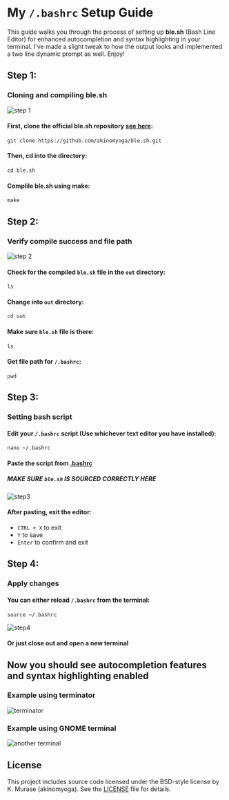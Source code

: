 # My `/.bashrc` Setup Guide

This guide walks you through the process of setting up **ble.sh** (Bash Line Editor) for enhanced autocompletion and syntax highlighting in your terminal.
I've made a slight tweak to how the output looks and implemented a two line dynamic prompt as well. Enjoy!

## Step 1:
### Cloning and compiling ble.sh

![step 1](https://github.com/user-attachments/assets/7f16375e-bd8d-41f9-aeb9-f69759a770a5)

#### First, clone the official ble.sh repository [see here](https://github.com/akinomyoga/ble.sh):
```
git clone https://github.com/akinomyoga/ble.sh.git
```

#### Then, cd into the directory:
```
cd ble.sh
```
#### Complile ble.sh using make:
```
make
```

## Step 2:
### Verify compile success and file path

![step 2](https://github.com/user-attachments/assets/c8ee1a38-6a6e-4779-b774-bc2543180a01)

#### Check for the compiled `ble.sh` file in the `out` directory:
```
ls
```
#### Change into `out` directory:
```
cd out
```
#### Make sure `ble.sh` file is there:
```
ls
```
#### Get file path for `/.bashrc`:
```
pwd
```
## Step 3:
### Setting bash script

#### Edit your `/.bashrc` script (Use whichever text editor you have installed):
```
nano ~/.bashrc
```
#### Paste the script from [.bashrc](https://github.com/dramiajr/bashrc-/blob/main/.bashrc%20script)
##### MAKE SURE `ble.sh` IS SOURCED CORRECTLY HERE
![step3](https://github.com/user-attachments/assets/f0a936b1-08d5-436d-aefb-fdcbddf93ece)

#### After pasting, exit the editor:
- `CTRL + X` to exit
- `Y` to save
- `Enter` to confirm and exit

## Step 4:
### Apply changes

#### You can either reload `/.bashrc` from the terminal:
```
source ~/.bashrc
```
![step4](https://github.com/user-attachments/assets/7002f586-ec5d-49de-8ce6-ee94fea12153)

#### Or just close out and open a new terminal 

## Now you should see autocompletion features and syntax highlighting enabled

### Example using terminator
![terminator](https://github.com/user-attachments/assets/61f2b007-6e62-4fef-b33a-f35797018814)

### Example using GNOME terminal
![another terminal](https://github.com/user-attachments/assets/76ab7b3c-b31a-4673-96fb-fa1859d3b9e4)

## License
This project includes source code licensed under the BSD-style license by K. Murase (akinomyoga). See the [LICENSE](./LICENSE) file for details.















